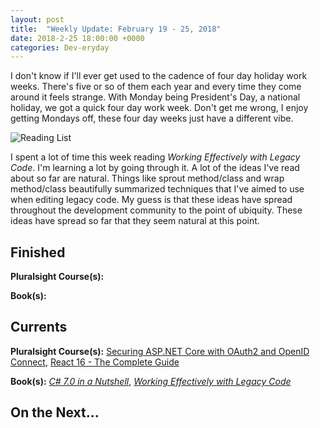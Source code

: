 ```yaml
---
layout: post
title:  "Weekly Update: February 19 - 25, 2018"
date: 2018-2-25 18:00:00 +0000
categories: Dev-eryday
---
```


I don't know if I'll ever get used to the cadence of four day holiday work weeks. There's five or so of them each year and every time they come around it feels strange. With Monday being President's Day, a national holiday, we got a quick four day work week. Don't get me wrong, I enjoy getting Mondays off, these four day weeks just have a different vibe.

![Reading List](https://farm5.staticflickr.com/4744/38515072600_54e3b5c5aa_z.jpg)

I spent a lot of time this week reading *Working Effectively with Legacy Code*. I'm learning a lot by going through it. A lot of the ideas I've read about so far are natural. Things like sprout method/class and wrap method/class beautifully summarized techniques that I've aimed to use when editing legacy code. My guess is that these ideas have spread throughout the development community to the point of ubiquity. These ideas have spread so far that they seem natural at this point.

Finished
--------

**Pluralsight Course(s):** 

**Book(s):** 

Currents
--------
**Pluralsight Course(s):**  [Securing ASP.NET Core with OAuth2 and OpenID Connect][secure], [React 16 - The Complete Guide][re]

**Book(s):** *[C# 7.0 in a Nutshell][nut]*, *[Working Effectively with Legacy Code][lc]*

On the Next...
--------



[fun]: https://app.pluralsight.com/library/courses/making-functional-csharp/table-of-contents
[rul]: https://www.amazon.com/12-Rules-Life-Antidote-Chaos-ebook/dp/B01FPGY5T0/
[re]: https://www.udemy.com/react-the-complete-guide-incl-redux/
[core]: https://app.pluralsight.com/library/courses/aspdotnetcore-implementing-securing-api/table-of-contents
[secure]: https://app.pluralsight.com/library/courses/asp-dotnet-core-oauth2-openid-connect-securing/table-of-contents
[core2]: https://app.pluralsight.com/library/courses/asp-dot-net-core-oauth/table-of-contents
[nut]: https://www.amazon.com/C-7-0-Nutshell-Definitive-Reference/dp/1491987650
[wu]: https://www.amazon.com/Waking-Up-Spirituality-Without-Religion-ebook/dp/B00GEEB9YC/
[li]: https://stevewedig.com/2014/02/03/software-developers-reading-list/
[ps]: https://www.amazon.com/Perennial-Seller-Making-Marketing-Lasts-ebook/dp/B01N8SL7FH
[gv]: https://www.youtube.com/watch?v=7kVeCqQCxlk
[cgl]: https://developer.mozilla.org/en-US/docs/Web/CSS/CSS_Grid_Layout
[pbp]: https://app.pluralsight.com/library/courses/play-by-play-packaging-deploying-real-world-asp-dont-net-core-app/table-of-contents
[ca]: https://app.pluralsight.com/library/courses/clean-architecture-patterns-practices-principles/table-of-contents
[ap]: https://www.amazon.com/Apprenticeship-Patterns-Guidance-Aspiring-Craftsman/dp/0596518382/
[ql]: https://quizlet.com/
[efc]: https://app.pluralsight.com/library/courses/entity-framework-core-2-getting-started/table-of-contents
[lc]: https://www.amazon.com/Working-Effectively-Legacy-Michael-Feathers/dp/0131177052/
